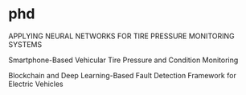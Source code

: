 # phd

APPLYING NEURAL NETWORKS FOR TIRE PRESSURE MONITORING SYSTEMS

Smartphone-Based Vehicular Tire Pressure and Condition Monitoring

Blockchain and Deep Learning-Based Fault Detection Framework for Electric Vehicles


